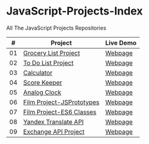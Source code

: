 # JavaScript-Projects-Index

All The JavaScript Projects Repositories

|  #  | Project                                                                                 | Live Demo                                                           |
| :-: | --------------------------------------------------------------------------------------- | ------------------------------------------------------------------- |
| 01  | [Grocery List Project](https://github.com/MBeklevic/Grocery_List_Project)               | [Webpage](https://mbeklevic.github.io/Grocery_List_Project/)        |
| 02  | [To Do List Project](https://github.com/MBeklevic/To_Do_List_Project)                   | [Webpage](https://mbeklevic.github.io/To_Do_List_Project/)          |
| 03  | [Calculator](https://github.com/MBeklevic/Calculator)                                   | [Webpage](https://mbeklevic.github.io/Calculator/)                  |
| 04  | [Score Keeper](https://github.com/MBeklevic/Score_Keeper)                               | [Webpage](https://mbeklevic.github.io/Score_Keeper/)                |
| 05  | [Analog Clock](https://github.com/MBeklevic/Analog_Clock)                               | [Webpage](https://mbeklevic.github.io/Analog_Clock/)                |
| 06  | [Film Project-JSPrototypes](https://github.com/MBeklevic/Film_Project_V1_w-prototype)   | [Webpage](https://mbeklevic.github.io/Film_Project_V1_w-prototype/) |
| 07  | [Film Project-ES6 Classes](https://github.com/MBeklevic/Film_Project_V2_w-ES6-Classes)  | [Webpage](https://mbeklevic.github.io/Film_Project_V2_w-ES6-Classes/)|
| 08  | [Yandex Translate API](https://github.com/MBeklevic/Yandex_Translate_API_Project)       | [Webpage](https://mbeklevic.github.io/Yandex_Translate_API_Project/)|
| 09  | [Exchange API Project](https://github.com/MBeklevic/Exchange_API_Project)               | [Webpage](https://mbeklevic.github.io/Exchange_API_Project/)        |
